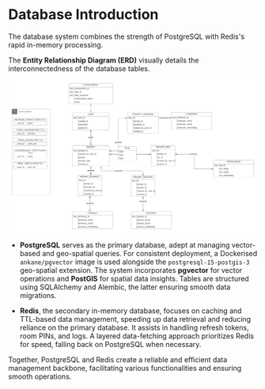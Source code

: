 # Database Introduction

The database system combines the strength of PostgreSQL with Redis's rapid in-memory processing.

The **Entity Relationship Diagram (ERD)** visually details the interconnectedness of the database tables.

![ERD](../../static/img/ERD.png)


- **PostgreSQL** serves as the primary database, adept at managing vector-based and geo-spatial queries. For consistent deployment, a Dockerised `ankane/pgvector` image is used alongside the `postgresql-15-postgis-3` geo-spatial extension. The system incorporates **pgvector** for vector operations and **PostGIS** for spatial data insights. Tables are structured using SQLAlchemy and Alembic, the latter ensuring smooth data migrations.

- **Redis**, the secondary in-memory database, focuses on caching and TTL-based data management, speeding up data retrieval and reducing reliance on the primary database. It assists in handling refresh tokens, room PINs, and logs. A layered data-fetching approach prioritizes Redis for speed, falling back on PostgreSQL when necessary.


Together, PostgreSQL and Redis create a reliable and efficient data management backbone, facilitating various functionalities and ensuring smooth operations.


